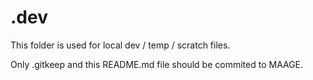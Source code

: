 # .dev

This folder is used for local dev / temp / scratch files.

Only .gitkeep and this README.md file should be commited to MAAGE.